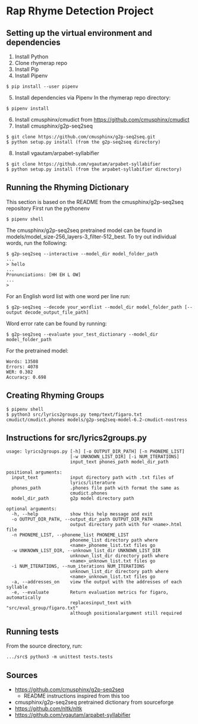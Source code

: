 # Rap Rhyme Detection Project

## Setting up the virtual environment and dependencies

1. Install Python
2. Clone rhymerap repo
3. Install Pip
4. Install Pipenv
```
$ pip install --user pipenv
```
5. Install dependencies via Pipenv
In the rhymerap repo directory:
```
$ pipenv install
```
6. Install cmusphinx/cmudict from https://github.com/cmusphinx/cmudict
7. Install cmusphinx/g2p-seq2seq
```
$ git clone https://github.com/cmusphinx/g2p-seq2seq.git
$ python setup.py install (from the g2p-seq2seq directory)
```
8. Install vgautam/arpabet-syllabifier
```
$ git clone https://github.com/vgautam/arpabet-syllabifier
$ python setup.py install (from the arpabet-syllabifier directory)
```
## Running the Rhyming Dictionary
This section is based on the README from the cmusphinx/g2p-seq2seq repository
First run the pythonenv
```
$ pipenv shell

```
The cmusphinx/g2p-seq2seq pretrained model can be found in models/model_size-256_layers-3_filter-512_best.
To try out individual words, run the following:
```
$ g2p-seq2seq --interactive --model_dir model_folder_path
...
> hello
...
Pronunciations: [HH EH L OW]
...
>
```
For an English word list with one word per line run:
```
$ g2p-seq2seq --decode your_wordlist --model_dir model_folder_path [--output decode_output_file_path]
```
Word error rate can be found by running:
```
$ g2p-seq2seq --evaluate your_test_dictionary --model_dir model_folder_path
```
For the pretrained model:
```
Words: 13508
Errors: 4078
WER: 0.302
Accuracy: 0.698
```

## Creating Rhyming Groups
```
$ pipenv shell
$ python3 src/lyrics2groups.py temp/text/figaro.txt cmudict/cmudict.phones models/g2p-seq2seq-model-6.2-cmudict-nostress
```

## Instructions for src/lyrics2groups.py
```
usage: lyrics2groups.py [-h] [-o OUTPUT_DIR_PATH] [-n PHONEME_LIST]
                        [-w UNKNOWN_LIST_DIR] [-i NUM_ITERATIONS]
                        input_text phones_path model_dir_path

positional arguments:
  input_text            input directory path with .txt files of
                        lyrics/literature
  phones_path           .phones file path with format the same as
                        cmudict.phones
  model_dir_path        g2p model directory path

optional arguments:
  -h, --help            show this help message and exit
  -o OUTPUT_DIR_PATH, --output_dir_path OUTPUT_DIR_PATH
                        output directory path with for <name>.html file
  -n PHONEME_LIST, --phoneme_list PHONEME_LIST
                        phoneme_list directory path where
                        <name>_phoneme_list.txt files go
  -w UNKNOWN_LIST_DIR, --unknown_list_dir UNKNOWN_LIST_DIR
                        unknown_list_dir directory path where
                        <name>_unknown_list.txt files go
  -i NUM_ITERATIONS, --num_iterations NUM_ITERATIONS
                        unknown_list_dir directory path where
                        <name>_unknown_list.txt files go
  -a, --addresses_on    view the output with the addresses of each syllable
  -e, --evaluate        Return evaluation metrics for figaro, automatically
                        replacesinput_text with "src/eval_group/figaro.txt"
                        although positionalargument still required

```

## Running tests
From the source directory, run:
```
.../src$ python3 -m unittest tests.tests
```

## Sources
- https://github.com/cmusphinx/g2p-seq2seq
  - README instructions inspired from this too 
- cmusphinx/g2p-seq2seq pretrained dictionary from sourceforge
- https://github.com/nltk/nltk
- https://github.com/vgautam/arpabet-syllabifier
